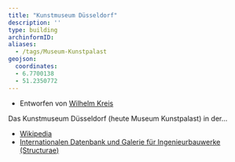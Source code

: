 ```yaml
---
title: "Kunstmuseum Düsseldorf"
description: ''
type: building
archinformID:
aliases:
  - /tags/Museum-Kunstpalast
geojson:
  coordinates:
  - 6.7700138
  - 51.2350772
---
```


* Entworfen von [Wilhelm Kreis](/tags/Wilhelm-Kreis)

Das Kunstmuseum Düsseldorf (heute Museum Kunstpalast) in der...
* [Wikipedia](https://de.wikipedia.org/wiki/Museum_Kunstpalast)
* [Internationalen Datenbank und Galerie für Ingenieurbauwerke (Structurae)](https://structurae.net/de/bauwerke/museum-kunstpalast)
